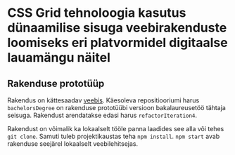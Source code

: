 # CSS Grid tehnoloogia kasutus dünaamilise sisuga veebirakenduste loomiseks eri platvormidel digitaalse lauamängu näitel

## Rakenduse prototüüp

Rakendus on kättesaadav [veebis](http://www.tlu.ee/~karlerik/dara_v2/v3/).
Käesoleva repositiooriumi harus `bachelorsDegree` on rakenduse prototüübi versioon bakalaureusetöö tähtaja seisuga.
Rakendust arendatakse edasi harus `refactorIteration4`.

Rakendust on võimalik ka lokaalselt tööle panna laadides see alla või tehes `git clone`. Samuti tuleb projektikaustas teha `npm install`. `npm start` avab rakenduse seejärel lokaalselt veebilehitsejas.